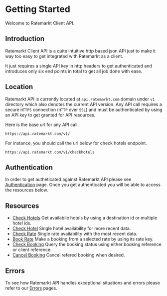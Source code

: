# Getting Started

Welcome to Ratemarkt Client API.

## Introduction

Ratemarkt Client API is a quite intuitive http based json API just to make it way too easy to get integrated with Ratemarkt as a client.

It just requires a single API key in http headers to get authenticated and introduces only six end points in total to get all job done with ease.

## Location
Ratemarkt API is currently located at `api.ratemarkt.com` domain under `v1` directory which also denotes the current API version.
Any API call requires a secure `HTTPS` connection (`HTTP` over `SSL`) and must be authenticated by using an API key to get granted for API resources.

Here is the base url for any API call.

```
https://api.ratemarkt.com/v1/
```

For instance, you should call the url below for check hotels endpoint.

```
https://api.ratemarkt.com/v1/checkhotels
```

## Authentication

In order to get autheticated against Ratemarkt API please see [Authentication](/api_docs/authentication.md) page. Once you get authenticated you will be able to access the resources below.

## Resources

* [Check Hotels](/api_docs/check_hotels.md) Get availabile hotels by using a destination id or multiple hotel ids.
* [Check Hotel](/api_docs/check_hotel.md) Single hotel availability for more recent data.
* [Check Rate](/api_docs/check_rate.md) Single rate availability with the most recent data.
* [Book Rate](/api_docs/book_rate.md) Make a booking from a selected rate by using its rate key.
* [Check Booking](/api_docs/check_booking.md) Query the booking status using either booking reference or client reference.
* [Cancel Booking](/api_docs/cancel_booking.md) Cancel refered booking when desired.

## Errors

To see how Ratemarkt API handles exceptional situations and errors please refer to our [Errors](/api_docs/errors.md) pages.